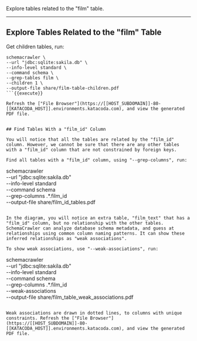 Explore tables related to the "film" table.

-----

## Explore Tables Related to the "film" Table

Get children tables, run:

```
schemacrawler \
--url "jdbc:sqlite:sakila.db" \
--info-level standard \
--command schema \
--grep-tables film \
--children 1 \
--output-file share/film-table-children.pdf
```{{execute}}

Refresh the ["File Browser"](https://[[HOST_SUBDOMAIN]]-80-[[KATACODA_HOST]].environments.katacoda.com), and view the generated PDF file.


## Find Tables With a "film_id" Column

You will notice that all the tables are related by the "film_id" column. However, we cannot be sure that there are any other tables with a "film_id" column that are not constrained by foreign keys.

Find all tables with a "film_id" column, using "--grep-columns", run:

```
schemacrawler \
--url "jdbc:sqlite:sakila.db" \
--info-level standard \
--command schema \
--grep-columns .*\.film_id \
--output-file share/film_id_tables.pdf
```{{execute}}

In the diagram, you will notice an extra table, "film_text" that has a "film_id" column, but no relationship with the other tables. SchemaCrawler can analyze database schema metadata, and guess at relationships using common column naming patterns. It can show these inferred relationships as "weak associations".

To show weak associations, use "--weak-associations", run:

```
schemacrawler \
--url "jdbc:sqlite:sakila.db" \
--info-level standard \
--command schema \
--grep-columns .*\.film_id \
--weak-associations \
--output-file share/film_table_weak_associations.pdf
```{{execute}}

Weak associations are drawn in dotted lines, to columns with unique constraints. Refresh the ["File Browser"](https://[[HOST_SUBDOMAIN]]-80-[[KATACODA_HOST]].environments.katacoda.com), and view the generated PDF file.

